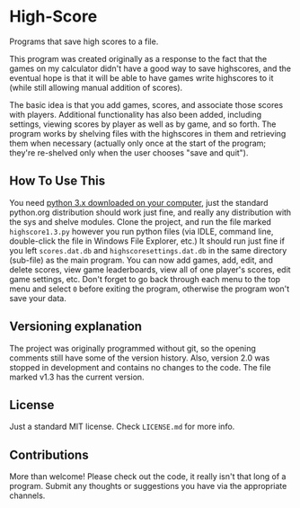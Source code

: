 # High-Score
Programs that save high scores to a file.

This program was created originally as a response to the fact that the games on my calculator didn't have a good way to save highscores, and the eventual hope is that it will be able to have games write highscores to it (while still allowing manual addition of scores).

The basic idea is that you add games, scores, and associate those scores with players. Additional functionality has also been added, including settings, viewing scores by player as well as by game, and so forth.
The program works by shelving files with the highscores in them and retrieving them when necessary (actually only once at the start of the program; they're re-shelved only when the user chooses "save and quit").

## How To Use This
You need [python 3.x downloaded on your computer](https://www.python.org/downloads/), just the standard python.org distribution should work just fine, and really any distribution with the sys and shelve modules. Clone the project, and run the file marked `highscore1.3.py` however you run python files (via IDLE, command line, double-click the file in Windows File Explorer, etc.) It should run just fine if you left `scores.dat.db` and `highscoresettings.dat.db` in the same directory (sub-file) as the main program. You can now add games, add, edit, and delete scores, view game leaderboards, view all of one player's scores, edit game settings, etc. Don't forget to go back through each menu to the top menu and select `0` before exiting the program, otherwise the program won't save your data.

## Versioning explanation
The project was originally programmed without git, so the opening comments still have some of the version history.
Also, version 2.0 was stopped in development and contains no changes to the code. The file marked v1.3 has the current version.

## License
Just a standard MIT license. Check `LICENSE.md` for more info.

## Contributions
More than welcome! Please check out the code, it really isn't that long of a program. Submit any thoughts or suggestions you have via the appropriate channels.
